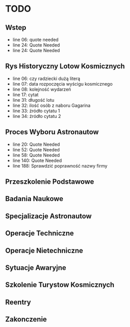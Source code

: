 # TODO

## Wstep
- line 06: quote needed
- line 24: Quote Needed
- line 24: Quote Needed

## Rys Historyczny Lotow Kosmicznych
- line 06: czy radziecki dużą literą
- line 07: data rozpoczęcia wyścigu kosmicznego
- line 08: kolejność wydarzeń
- line 17: cytat
- line 31: długość lotu
- line 32: ilość osób z naboru Gagarina
- line 33: źródło cytatu 1
- line 34: źródło cytatu 2

## Proces Wyboru Astronautow
- line 20: Quote Needed
- line 52: Quote Needed
- line 58: Quote Needed
- line 140: Quote Needed
- line 188: Sprawdzić poprawność nazwy firmy

## Przeszkolenie Podstawowe

## Badania Naukowe

## Specjalizacje Astronautow

## Operacje Techniczne

## Operacje Nietechniczne

## Sytuacje Awaryjne

## Szkolenie Turystow Kosmicznych

## Reentry

## Zakonczenie
